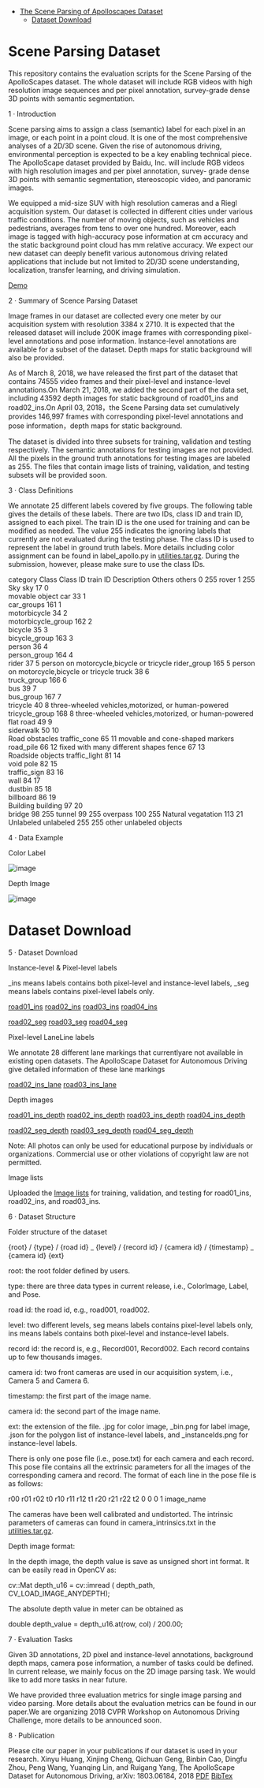 
 * [The Scene Parsing of Apolloscapes Dataset](#scene-parsing-dataset)
   * [Dataset Download](#dataset-download)
   

# Scene Parsing Dataset

This repository contains the evaluation scripts for the Scene Parsing of the ApolloScapes dataset. The whole dataset will include RGB videos with high resolution image sequences and per pixel annotation, survey-grade dense 3D points with semantic segmentation.

1 · Introduction

Scene parsing aims to assign a class (semantic) label for each pixel in an image, or each point in a point cloud. It is one of the most comprehensive analyses of a 2D/3D scene. Given the rise of autonomous driving, environmental perception is expected to be a key enabling technical piece. The ApolloScape dataset provided by Baidu, Inc. will include RGB videos with high resolution images and per pixel annotation, survey- grade dense 3D points with semantic segmentation, stereoscopic video, and panoramic images.

We equipped a mid-size SUV with high resolution cameras and a Riegl acquisition system. Our dataset is collected in different cities under various traffic conditions. The number of moving objects, such as vehicles and pedestrians, averages from tens to over one hundred. Moreover, each image is tagged with high-accuracy pose information at cm accuracy and the static background point cloud has mm relative accuracy. We expect our new dataset can deeply benefit various autonomous driving related applications that include but not limited to 2D/3D scene understanding, localization, transfer learning, and driving simulation.

[Demo](http://ad-apolloscape.bj.bcebos.com/video%2Fvideo_demo.webm)

2 · Summary of Scence Parsing Dataset

Image frames in our dataset are collected every one meter by our acquisition system with resolution 3384 x 2710. It is expected that the released dataset will include 200K image frames with corresponding pixel-level annotations and pose information. Instance-level annotations are available for a subset of the dataset. Depth maps for static background will also be provided.

As of March 8, 2018, we have released the first part of the dataset that contains 74555 video frames and their pixel-level and instance-level annotations.On March 21, 2018, we added the second part of the data set, including 43592 depth images for static background of road01_ins and road02_ins.On April 03, 2018，the Scene Parsing data set cumulatively provides 146,997 frames with corresponding pixel-level annotations and pose information，depth maps for static background.

The dataset is divided into three subsets for training, validation and testing respectively. The semantic annotations for testing images are not provided. All the pixels in the ground truth annotations for testing images are labeled as 255. The files that contain image lists of training, validation, and testing subsets will be provided soon.

3 · Class Definitions

We annotate 25 different labels covered by five groups. The following table gives the details of these labels. There are two IDs, class ID and train ID, assigned to each pixel. The train ID is the one used for training and can be modified as needed. The value 255 indicates the ignoring labels that currently are not evaluated during the testing phase. The class ID is used to represent the label in ground truth labels. More details including color assignment can be found in label_apollo.py in [utilities.tar.gz](https://ad-apolloscape.cdn.bcebos.com/public/utilities.tar.gz). During the submission, however, please make sure to use the class IDs.

category	Class	Class ID	train ID	Description
Others	others	0	255	
rover	1	255	
Sky	sky	17	0	
movable object	car	33	1	
car_groups	161	1	
motorbicycle	34	2	
motorbicycle_group	162	2	
bicycle	35	3	
bicycle_group	163	3	
person	36	4	
person_group	164	4	
rider	37	5	person on motorcycle,bicycle or tricycle
rider_group	165	5	person on motorcycle,bicycle or tricycle
truck	38	6	
truck_group	166	6	
bus	39	7	
bus_group	167	7	
tricycle	40	8	three-wheeled vehicles,motorized, or human-powered
tricycle_group	168	8	three-wheeled vehicles,motorized, or human-powered
flat	road	49	9	
siderwalk	50	10	
Road obstacles	traffic_cone	65	11	movable and cone-shaped markers
road_pile	66	12	fixed with many different shapes
fence	67	13	
Roadside objects	traffic_light	81	14	
void	pole	82	15	
traffic_sign	83	16	
wall	84	17	
dustbin	85	18	
billboard	86	19	
Building	building	97	20	
bridge	98	255	
tunnel	99	255	
overpass	100	255	
Natural	vegatation	113	21	
Unlabeled	unlabeled	255	255	other unlabeled objects

4 · Data Example

Color Label

![image](https://user-images.githubusercontent.com/13900043/190005406-ba1551ac-6566-4fd9-9893-d640608b7524.png)


Depth Image

![image](https://user-images.githubusercontent.com/13900043/190005421-c525e1fd-56f1-46d0-8dd2-52fe30b5eda8.png)


# Dataset Download
5 · Dataset Download

Instance-level & Pixel-level labels

_ins means labels contains both pixel-level and instance-level labels, _seg means labels contains pixel-level labels only.

[road01_ins](https://ad-apolloscape.cdn.bcebos.com/road01_ins.tar.gz)
[road02_ins](https://ad-apolloscape.cdn.bcebos.com/road02_ins.tar.gz)
[road03_ins](https://ad-apolloscape.cdn.bcebos.com/road03_ins.tar.gz)
[road04_ins](https://ad-apolloscape.cdn.bcebos.com/road04_ins.tar.gz)

[road02_seg](https://ad-apolloscape.cdn.bcebos.com/road02_seg.tar.gz)
[road03_seg](https://ad-apolloscape.cdn.bcebos.com/road03_seg.tar.gz)
[road04_seg](https://ad-apolloscape.cdn.bcebos.com/road04_seg.tar.gz)

Pixel-level LaneLine labels

We annotate 28 different lane markings that currentlyare not available in existing open datasets. The ApolloScape Dataset for Autonomous Driving give detailed information of these lane markings

[road02_ins_lane](https://ad-apolloscape.cdn.bcebos.com/road02_ins_lane.tar.gz)
[road03_ins_lane](https://ad-apolloscape.cdn.bcebos.com/road03_ins_lane.tar.gz)


Depth images

[road01_ins_depth](https://ad-apolloscape.cdn.bcebos.com/road01_ins_depth.tar.gz)
[road02_ins_depth](https://ad-apolloscape.cdn.bcebos.com/road02_ins_depth.tar.gz)
[road03_ins_depth](https://ad-apolloscape.cdn.bcebos.com/road03_ins_depth.tar.gz)
[road04_ins_depth](https://ad-apolloscape.cdn.bcebos.com/road04_ins_depth.tar.gz)

[road02_seg_depth](https://ad-apolloscape.cdn.bcebos.com/road02_seg_depth.tar.gz)
[road03_seg_depth](https://ad-apolloscape.cdn.bcebos.com/road03_seg_depth.tar.gz)
[road04_seg_depth](https://ad-apolloscape.cdn.bcebos.com/road04_seg_depth.tar.gz)

Note: All photos can only be used for educational purpose by individuals or organizations. Commercial use or other violations of copyright law are not permitted.

Image lists

Uploaded the [Image lists](https://ad-apolloscape.cdn.bcebos.com/public/image_lists.tar.gz) for training, validation, and testing for road01_ins, road02_ins, and road03_ins.

6 · Dataset Structure

Folder structure of the dataset

{root} / {type} / {road id} _ {level} / {record id} / {camera id} / {timestamp} _ {camera id} {ext}

root: the root folder defined by users.

type: there are three data types in current release, i.e., ColorImage, Label, and Pose.

road id: the road id, e.g., road001, road002.

level: two different levels, seg means labels contains pixel-level labels only, ins means labels contains both pixel-level and instance-level labels.

record id: the record is, e.g., Record001, Record002. Each record contains up to few thousands images.

camera id: two front cameras are used in our acquisition system, i.e., Camera 5 and Camera 6.

timestamp: the first part of the image name.

camera id: the second part of the image name.

ext: the extension of the file. .jpg for color image, _bin.png for label image, .json for the polygon list of instance-level labels, and _instanceIds.png for instance-level labels.

There is only one pose file (i.e., pose.txt) for each camera and each record. This pose file contains all the extrinsic parameters for all the images of the corresponding camera and record. The format of each line in the pose file is as follows:

r00 r01 r02 t0 r10 r11 r12 t1 r20 r21 r22 t2 0 0 0 1 image_name

The cameras have been well calibrated and undistorted. The intrinsic parameters of cameras can found in camera_intrinsics.txt in the [utilities.tar.gz](https://ad-apolloscape.cdn.bcebos.com/public/utilities.tar.gz).

Depth image format:

In the depth image, the depth value is save as unsigned short int format. It can be easily read in OpenCV as:

cv::Mat depth_u16 = cv::imread ( depth_path, CV_LOAD_IMAGE_ANYDEPTH);

The absolute depth value in meter can be obtained as

double depth_value = depth_u16.at(row, col) / 200.00;

7 · Evaluation Tasks

Given 3D annotations, 2D pixel and instance-level annotations, background depth maps, camera pose information, a number of tasks could be defined. In current release, we mainly focus on the 2D image parsing task. We would like to add more tasks in near future.

We have provided three evaluation metrics for single image parsing and video parsing. More details about the evaluation metrics can be found in our paper.We are organizing 2018 CVPR Workshop on Autonomous Driving Challenge, more details to be announced soon.

8 · Publication

Please cite our paper in your publications if our dataset is used in your research.
Xinyu Huang, Xinjing Cheng, Qichuan Geng, Binbin Cao, Dingfu Zhou, Peng Wang, Yuanqing Lin, and Ruigang Yang, The ApolloScape Dataset for Autonomous Driving, arXiv: 1803.06184, 2018
[PDF](http://ad-apolloscape.bj.bcebos.com/public%2FApolloScape%20Dataset.pdf) [BibTex](http://ad-apolloscape.bj.bcebos.com/public%2FBibTex.txt)



